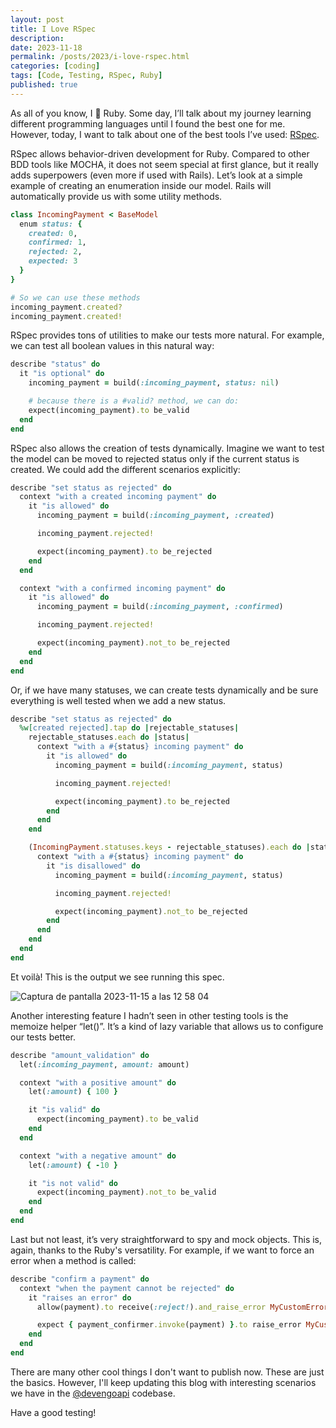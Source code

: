 ```yaml
---
layout: post
title: I Love RSpec
description: 
date: 2023-11-18
permalink: /posts/2023/i-love-rspec.html
categories: [coding]
tags: [Code, Testing, RSpec, Ruby]
published: true
---
```

As all of you know, I 🩷 Ruby. Some day, I’ll talk about my journey learning different programming languages until I found the best one for me. However, today, I want to talk about one of the best tools I’ve used: [RSpec](https://rspec.info/).

RSpec allows behavior-driven development for Ruby. Compared to other BDD tools like MOCHA, it does not seem special at first glance, but it really adds superpowers (even more if used with Rails). Let’s look at a simple example of creating an enumeration inside our model. Rails will automatically provide us with some utility methods.

```rb
class IncomingPayment < BaseModel
  enum status: {
    created: 0,
    confirmed: 1,
    rejected: 2,
    expected: 3
  }
}

# So we can use these methods
incoming_payment.created?
incoming_payment.created!
```

RSpec provides tons of utilities to make our tests more natural. For example, we can test all boolean values in this natural way:
```rb
describe "status" do
  it "is optional" do
    incoming_payment = build(:incoming_payment, status: nil)

    # because there is a #valid? method, we can do:
    expect(incoming_payment).to be_valid
  end
end
```

RSpec also allows the creation of tests dynamically. Imagine we want to test the model can be moved to rejected status only if the current status is created. We could add the different scenarios explicitly:
```rb
describe "set status as rejected" do
  context "with a created incoming payment" do
    it "is allowed" do
      incoming_payment = build(:incoming_payment, :created)

      incoming_payment.rejected!

      expect(incoming_payment).to be_rejected
    end
  end

  context "with a confirmed incoming payment" do
    it "is allowed" do
      incoming_payment = build(:incoming_payment, :confirmed)

      incoming_payment.rejected!

      expect(incoming_payment).not_to be_rejected
    end
  end
end
```

Or, if we have many statuses, we can create tests dynamically and be sure everything is well tested when we add a new status.
```rb
describe "set status as rejected" do
  %w[created rejected].tap do |rejectable_statuses|
    rejectable_statuses.each do |status|
      context "with a #{status} incoming payment" do
        it "is allowed" do
          incoming_payment = build(:incoming_payment, status)

          incoming_payment.rejected!

          expect(incoming_payment).to be_rejected
        end
      end
    end

    (IncomingPayment.statuses.keys - rejectable_statuses).each do |status|
      context "with a #{status} incoming payment" do
        it "is disallowed" do
          incoming_payment = build(:incoming_payment, status)

          incoming_payment.rejected!

          expect(incoming_payment).not_to be_rejected
        end
      end
    end
  end
end
```

Et voilà! This is the output we see running this spec.

![Captura de pantalla 2023-11-15 a las 12 58 04](https://github.com/IvanGuardado/ivanguardado.github.io/assets/767493/bd4d0f83-4281-4014-9d9c-6c17bb3d2c8b)

Another interesting feature I hadn’t seen in other testing tools is the memoize helper “let()”. It’s a kind of lazy variable that allows us to configure our tests better.

```rb
describe "amount_validation" do
  let(:incoming_payment, amount: amount)

  context "with a positive amount" do
    let(:amount) { 100 }

    it "is valid" do
      expect(incoming_payment).to be_valid
    end
  end

  context "with a negative amount" do
    let(:amount) { -10 }

    it "is not valid" do
      expect(incoming_payment).not_to be_valid
    end
  end
end
```

Last but not least, it’s very straightforward to spy and mock objects. This is, again, thanks to the Ruby's versatility. For example, if we want to force an error when a method is called:
```rb
describe "confirm a payment" do
  context "when the payment cannot be rejected" do
    it "raises an error" do
      allow(payment).to receive(:reject!).and_raise_error MyCustomError

      expect { payment_confirmer.invoke(payment) }.to raise_error MyCustomError
    end
  end
end
```

There are many other cool things I don't want to publish now. These are just the basics. However, I'll keep updating this blog with interesting scenarios we have in the [@devengoapi](https://twitter.com/devengoapi) codebase. 

Have a good testing!
